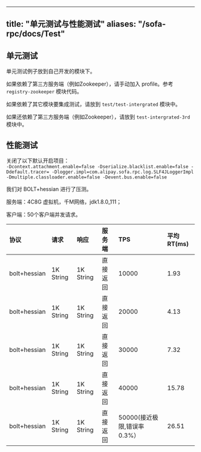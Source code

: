 
---
title: "单元测试与性能测试"
aliases: "/sofa-rpc/docs/Test"
---


## 单元测试
单元测试例子放到自己开发的模块下。

如果依赖了第三方服务端（例如Zookeeper），请手动加入 profile。参考 `registry-zookeeper` 模块代码。

如果依赖了其它模块要集成测试，请放到 `test/test-intergrated` 模块中。

如果还依赖了第三方服务端（例如Zookeeper），请放到 `test-intergrated-3rd` 模块中。

## 性能测试
关闭了以下默认开启项目：  
`-Dcontext.attachment.enable=false -Dserialize.blacklist.enable=false -Ddefault.tracer= -Dlogger.impl=com.alipay.sofa.rpc.log.SLF4JLoggerImpl -Dmultiple.classloader.enable=false -Devent.bus.enable=false`

我们对 BOLT+hessian 进行了压测。

服务端：4C8G 虚拟机，千M网络，jdk1.8.0_111；

客户端：50个客户端并发请求。

| 协议 | 请求 | 响应 | 服务端 | TPS | 平均RT(ms) |
| :--- | :--- | :--- | :--- | :--- | :--- |
| bolt+hessian | 1K String | 1K String | 直接返回 | 10000 | 1.93 |
| bolt+hessian | 1K String | 1K String | 直接返回 | 20000 | 4.13 |
| bolt+hessian | 1K String | 1K String | 直接返回 | 30000 | 7.32 |
| bolt+hessian | 1K String | 1K String | 直接返回 | 40000 | 15.78 |
| bolt+hessian | 1K String | 1K String | 直接返回 | 50000(接近极限,错误率0.3%） | 26.51 |
